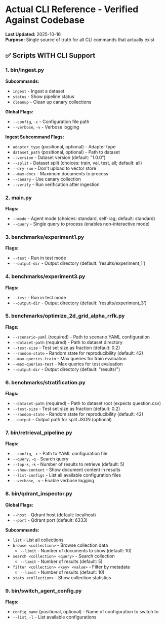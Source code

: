 # Actual CLI Reference - Verified Against Codebase

**Last Updated:** 2025-10-16  
**Purpose:** Single source of truth for all CLI commands that actually exist

## ✅ Scripts WITH CLI Support

### 1. bin/ingest.py
**Subcommands:**
- `ingest` - Ingest a dataset
- `status` - Show pipeline status
- `cleanup` - Clean up canary collections

**Global Flags:**
- `--config`, `-c` - Configuration file path
- `--verbose`, `-v` - Verbose logging

**Ingest Subcommand Flags:**
- `adapter_type` (positional, optional) - Adapter type
- `dataset_path` (positional, optional) - Path to dataset
- `--version` - Dataset version (default: "1.0.0")
- `--split` - Dataset split (choices: train, val, test, all; default: all)
- `--dry-run` - Don't upload to vector store
- `--max-docs` - Maximum documents to process
- `--canary` - Use canary collection
- `--verify` - Run verification after ingestion

### 2. main.py
**Flags:**
- `--mode` - Agent mode (choices: standard, self-rag; default: standard)
- `--query` - Single query to process (enables non-interactive mode)

### 3. benchmarks/experiment1.py
**Flags:**
- `--test` - Run in test mode
- `--output-dir` - Output directory (default: 'results/experiment_1')

### 4. benchmarks/experiment3.py
**Flags:**
- `--test` - Run in test mode
- `--output-dir` - Output directory (default: 'results/experiment_3')

### 5. benchmarks/optimize_2d_grid_alpha_rrfk.py
**Flags:**
- `--scenario-yaml` (required) - Path to scenario YAML configuration
- `--dataset-path` (required) - Path to dataset directory
- `--test-size` - Test set size as fraction (default: 0.2)
- `--random-state` - Random state for reproducibility (default: 42)
- `--max-queries-train` - Max queries for train evaluation
- `--max-queries-test` - Max queries for test evaluation
- `--output-dir` - Output directory (default: "results/")

### 6. benchmarks/stratification.py
**Flags:**
- `--dataset-path` (required) - Path to dataset root (expects question.csv)
- `--test-size` - Test set size as fraction (default: 0.2)
- `--random-state` - Random state for reproducibility (default: 42)
- `--output` - Output path for split JSON (optional)

### 7. bin/retrieval_pipeline.py
**Flags:**
- `--config`, `-c` - Path to YAML configuration file
- `--query`, `-q` - Search query
- `--top-k`, `-k` - Number of results to retrieve (default: 5)
- `--show-content` - Show document content in results
- `--list-configs` - List all available configuration files
- `--verbose`, `-v` - Enable verbose logging

### 8. bin/qdrant_inspector.py
**Global Flags:**
- `--host` - Qdrant host (default: localhost)
- `--port` - Qdrant port (default: 6333)

**Subcommands:**
- `list` - List all collections
- `browse <collection>` - Browse collection data
  - `--limit` - Number of documents to show (default: 10)
- `search <collection> <query>` - Search collection
  - `--limit` - Number of results (default: 5)
- `filter <collection> <key> <value>` - Filter by metadata
  - `--limit` - Number of results (default: 10)
- `stats <collection>` - Show collection statistics

### 9. bin/switch_agent_config.py
**Flags:**
- `config_name` (positional, optional) - Name of configuration to switch to
- `--list`, `-l` - List available configurations
